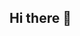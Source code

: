 ## Hi there 👋

<!--
**McYacsson/McYacsson** is a ✨ _special_ ✨ repository because its `README.md` (this file) appears on your GitHub profile.

Here are some ideas to get you started:

- 🔭 I’m currently working on Machine Learning
- 🌱 I’m currently learning Data Science
- 👯 I’m looking to collaborate on Enbedded System Design
- 🤔 I’m looking for help with Practical Internship
- 💬 Ask me about Data
- 📫 How to reach me: Drop DM
- 😄 Pronouns: Mr/He
- ⚡ Fun fact: I am Jack of all Trades
-->
